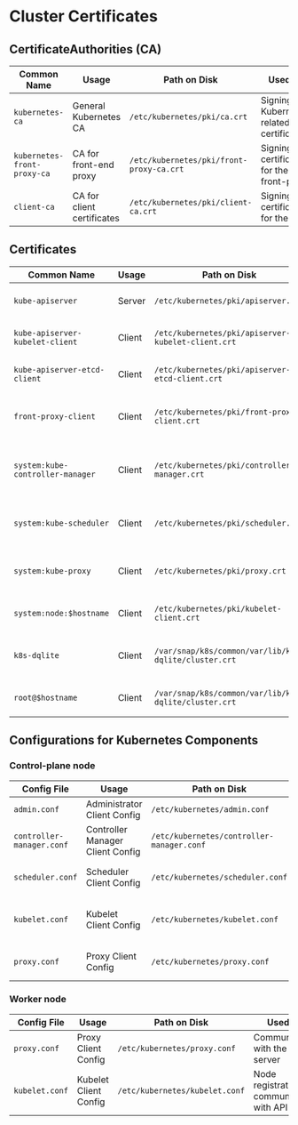 # Cluster Certificates

## **CertificateAuthorities (CA)**

| **Common Name**              | **Usage**                            | **Path on Disk**                         | **Used For**                                |
|------------------------------|--------------------------------------|------------------------------------------|---------------------------------------------|
| `kubernetes-ca`               | General Kubernetes CA               | `/etc/kubernetes/pki/ca.crt`             | Signing all Kubernetes-related certificates |
| `kubernetes-front-proxy-ca`   | CA for front-end proxy              | `/etc/kubernetes/pki/front-proxy-ca.crt` | Signing certificates for the front-proxy    |
| `client-ca`                   | CA for client certificates          | `/etc/kubernetes/pki/client-ca.crt`      | Signing certificates for the client         |


## **Certificates**

| **Common Name**                            | **Usage** | **Path on Disk**                                     | **Used For**                                                     | **Signed By**               |
|--------------------------------------------|-----------|------------------------------------------------------|------------------------------------------------------------------|-----------------------------|
| `kube-apiserver`                           | Server    | `/etc/kubernetes/pki/apiserver.crt`                  | Securing the API server endpoint                                 | `kubernetes-ca`             |
| `kube-apiserver-kubelet-client`            | Client    | `/etc/kubernetes/pki/apiserver-kubelet-client.crt`   | API server communication with kubelets                           | `kubernetes-ca-client`      |
| `kube-apiserver-etcd-client`               | Client    | `/etc/kubernetes/pki/apiserver-etcd-client.crt`      | API server communication with etcd                               | `kubernetes-ca-client`      |
| `front-proxy-client`                       | Client    | `/etc/kubernetes/pki/front-proxy-client.crt`         | API server communication with the front-proxy                    | `kubernetes-front-proxy-ca` |
| `system:kube-controller-manager`                  | Client    | `/etc/kubernetes/pki/controller-manager.crt`         | Communication between the controller manager and the API server  | `kubernetes-ca-client`      |
| `system:kube-scheduler`                           | Client    | `/etc/kubernetes/pki/scheduler.crt`                  | Communication between the scheduler and the API server           | `kubernetes-ca-client`      |
| `system:kube-proxy`                               | Client    | `/etc/kubernetes/pki/proxy.crt`                      | Communication between kube-proxy and the API server              | `kubernetes-ca-client`      |
| `system:node:$hostname`                    | Client    | `/etc/kubernetes/pki/kubelet-client.crt`             | Authentication of kubelets to the API server                     | `kubernetes-ca-client`      |
| `k8s-dqlite`                               | Client    | `/var/snap/k8s/common/var/lib/k8s-dqlite/cluster.crt`| Communication between k8s-dqlite nodes and API server            | `self-signed`               |
| `root@$hostname`                          | Client    | `/var/snap/k8s/common/var/lib/k8s-dqlite/cluster.crt`             | Communication between k8sd nodes | `self-signed`      |


## **Configurations for Kubernetes Components**

### Control-plane node

| **Config File**                    | **Usage**                              | **Path on Disk**                           | **Used For**                                 |
|------------------------------------|----------------------------------------|--------------------------------------------|----------------------------------------------|
| `admin.conf`                       | Administrator Client Config            | `/etc/kubernetes/admin.conf`               | Admin access to the cluster                  |
| `controller-manager.conf`          | Controller Manager Client Config       | `/etc/kubernetes/controller-manager.conf`  | Communication with the API server            |
| `scheduler.conf`                   | Scheduler Client Config                | `/etc/kubernetes/scheduler.conf`           | Communication with the API server            |
| `kubelet.conf`                     | Kubelet Client Config                  | `/etc/kubernetes/kubelet.conf`             | Node registration and communication with API server |
| `proxy.conf`                       | Proxy Client Config                    | `/etc/kubernetes/proxy.conf`               | Communication with the API server            |

### Worker node

| **Config File**                    | **Usage**                              | **Path on Disk**                           | **Used For**                                 |
|------------------------------------|----------------------------------------|--------------------------------------------|----------------------------------------------|
| `proxy.conf`                       | Proxy Client Config                    | `/etc/kubernetes/proxy.conf`               | Communication with the API server            |
| `kubelet.conf`                     | Kubelet Client Config                  | `/etc/kubernetes/kubelet.conf`             | Node registration and communication with API server |
